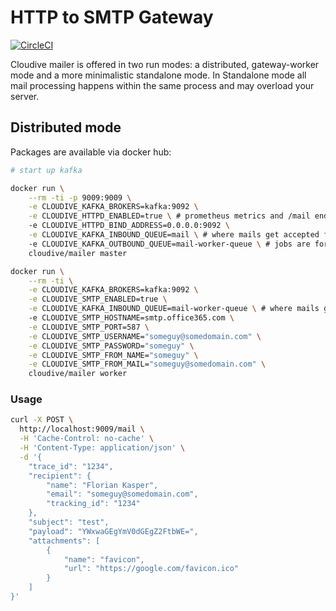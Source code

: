 # HTTP to SMTP Gateway

[![CircleCI](https://circleci.com/gh/nirnanaaa/cloudive-mailer.svg?style=svg)](https://circleci.com/gh/nirnanaaa/cloudive-mailer)

Cloudive mailer is offered in two run modes: a distributed, gateway-worker mode and a more minimalistic standalone mode. In Standalone mode all mail processing happens
within the same process and may overload your server.

## Distributed mode

Packages are available via docker hub:

```bash
# start up kafka

docker run \
    --rm -ti -p 9009:9009 \
    -e CLOUDIVE_KAFKA_BROKERS=kafka:9092 \
    -e CLOUDIVE_HTTPD_ENABLED=true \ # prometheus metrics and /mail endpoint
    -e CLOUDIVE_HTTPD_BIND_ADDRESS=0.0.0.0:9092 \
    -e CLOUDIVE_KAFKA_INBOUND_QUEUE=mail \ # where mails get accepted from within the internal network
    -e CLOUDIVE_KAFKA_OUTBOUND_QUEUE=mail-worker-queue \ # jobs are forwarded to an internal queue
    cloudive/mailer master

docker run \
    --rm -ti \
    -e CLOUDIVE_KAFKA_BROKERS=kafka:9092 \
    -e CLOUDIVE_SMTP_ENABLED=true \
    -e CLOUDIVE_KAFKA_INBOUND_QUEUE=mail-worker-queue \ # where mails get accepted from within the internal network
    -e CLOUDIVE_SMTP_HOSTNAME=smtp.office365.com \
    -e CLOUDIVE_SMTP_PORT=587 \
    -e CLOUDIVE_SMTP_USERNAME="someguy@somedomain.com" \
    -e CLOUDIVE_SMTP_PASSWORD="someguy" \
    -e CLOUDIVE_SMTP_FROM_NAME="someguy" \
    -e CLOUDIVE_SMTP_FROM_MAIL="someguy@somedomain.com" \
    cloudive/mailer worker
```


### Usage

```bash
curl -X POST \
  http://localhost:9009/mail \
  -H 'Cache-Control: no-cache' \
  -H 'Content-Type: application/json' \
  -d '{
	"trace_id": "1234",
	"recipient": {
		"name": "Florian Kasper",
		"email": "someguy@somedomain.com",
		"tracking_id": "1234"
	},
	"subject": "test",
	"payload": "YWxwaGEgYmV0dGEgZ2FtbWE=",
	"attachments": [
		{
			"name": "favicon",
			"url": "https://google.com/favicon.ico"
		}
	]
}'
```